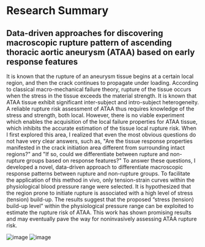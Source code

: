 # Research Summary

## Data-driven approaches for discovering macroscopic rupture pattern of ascending thoracic aortic aneurysm (ATAA) based on early response features
It is known that the rupture of an aneurysm tissue begins at a certain local region, and then the crack continues to propagate under loading. According to classical macro-mechanical failure theory, rupture of the tissue occurs when the stress in the tissue exceeds the material strength. It is known that ATAA tissue exhibit significant inter-subject and intro-subject heterogeneity.  A reliable rupture risk assessment of ATAA thus requires knowledge of the stress and strength, both local. However, there is no viable experiment which enables the acquisition of the local failure properties for ATAA tissue, which inhibits the accurate estimation of the tissue local rupture risk. When I first explored this area, I realized that even the most obvious questions do not have very clear answers, such as, "Are the tissue response properties manifested in the crack initiation area different from surrounding intact regions?" and "If so, could we differentiate between rupture and non-rupture groups based on response features?" To answer these questions, I developed a novel, data-driven approach to differentiate macroscopic response patterns between rupture and non-rupture groups. To facilitate the application of this method in vivo, only tension-strain curves within the physiological blood pressure range were selected. It is hypothesized that the region prone to initiate rupture is associated with a high level of stress (tension) build-up. The results suggest that the proposed “stress (tension) build-up level” within the physiological pressure range can be exploited to estimate the rupture risk of ATAA. This work has shown promising results and may eventually pave the way for noninvasively assessing ATAA rupture risk.

![image](https://github.com/XuehuanHe/XuehuanHe.github.io/assets/42738737/142c5333-09cb-4ac0-9793-d36af4ebf9b8)
![image](https://github.com/XuehuanHe/XuehuanHe.github.io/assets/42738737/755d63c0-d243-44cf-9ed6-20e6bfff4e02)


